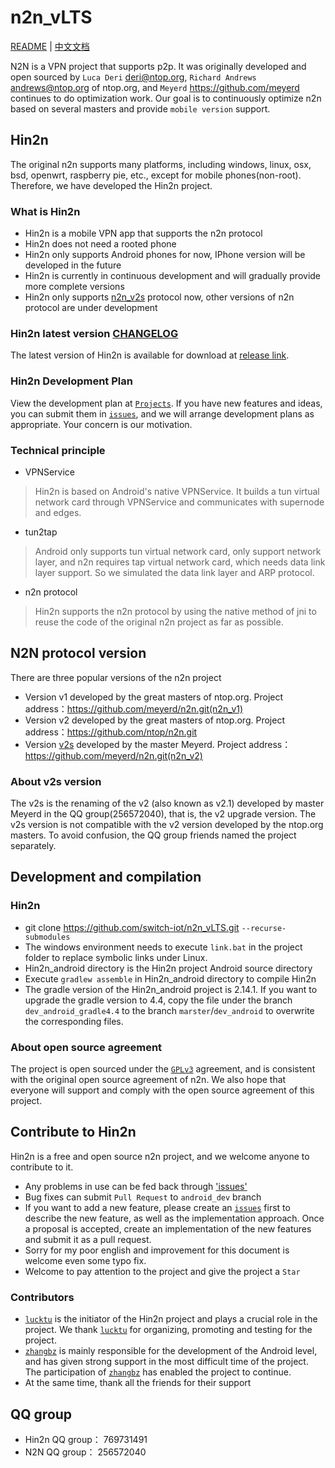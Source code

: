 # n2n_vLTS

[README](README.md) | [中文文档](README_zh.md)

N2N is a VPN project that supports p2p. It was originally developed and open sourced by `Luca Deri` <deri@ntop.org>, `Richard Andrews` <andrews@ntop.org> of ntop.org, and `Meyerd` <https://github.com/meyerd> continues to do optimization work. Our goal is to continuously optimize n2n based on several masters and provide `mobile version` support.

## Hin2n
The original n2n supports many platforms, including windows, linux, osx, bsd, openwrt, raspberry pie, etc., except for mobile phones(non-root). Therefore, we have developed the Hin2n project.

### What is Hin2n
- Hin2n is a mobile VPN app that supports the n2n protocol
- Hin2n does not need a rooted phone
- Hin2n only supports Android phones for now, IPhone version will be developed in the future
- Hin2n is currently in continuous development and will gradually provide more complete versions
- Hin2n only supports [n2n_v2s](#about-v2s-version) protocol now, other versions of n2n protocol are under development

### Hin2n latest version [CHANGELOG](Hin2n_android/CHANGELOG)
The latest version of Hin2n is available for download at [release link](https://github.com/switch-iot/n2n_vLTS/releases).

### Hin2n Development Plan
View the development plan at [`Projects`](https://github.com/switch-iot/n2n_vLTS/projects).
If you have new features and ideas, you can submit them in [`issues`](https://github.com/switch-iot/n2n_vLTS/issues), and we will arrange development plans as appropriate. Your concern is our motivation.

### Technical principle
- VPNService
> Hin2n is based on Android's native VPNService. It builds a tun virtual network card through VPNService and communicates with supernode and edges.
- tun2tap
> Android only supports tun virtual network card, only support network layer, and n2n  requires tap virtual network card, which needs data link layer support. So we simulated the data link layer and ARP protocol.
- n2n protocol
> Hin2n supports the n2n protocol by using the native method of jni to reuse the code of the original n2n project as far as possible.

## N2N protocol version
There are three popular versions of the n2n project
- Version v1 developed by the great masters of ntop.org. Project address：https://github.com/meyerd/n2n.git(n2n_v1)
- Version v2 developed by the great masters of ntop.org. Project address：https://github.com/ntop/n2n.git
- Version [v2s](#about-v2s-version) developed by the master Meyerd. Project address：https://github.com/meyerd/n2n.git(n2n_v2)

### About v2s version
The v2s is the renaming of the v2 (also known as v2.1) developed by master Meyerd in the QQ group(256572040), that is, the v2 upgrade version. The v2s version is not compatible with the v2 version developed by the ntop.org masters. To avoid confusion, the QQ group friends named the project separately.

## Development and compilation
### Hin2n
- git clone https://github.com/switch-iot/n2n_vLTS.git `--recurse-submodules`
- The windows environment needs to execute `link.bat` in the project folder to replace symbolic links under Linux.
- Hin2n_android directory is the Hin2n project Android source directory
- Execute `gradlew assemble` in Hin2n_android directory to compile Hin2n
- The gradle version of the Hin2n_android project is 2.14.1. If you want to upgrade the gradle version to 4.4, copy the file under the branch `dev_android_gradle4.4` to the branch `marster`/`dev_android` to overwrite the corresponding files.

### About open source agreement
The project is open sourced under the [`GPLv3`](LICENSE) agreement, and is consistent with the original open source agreement of n2n. We also hope that everyone will support and comply with the open source agreement of this project.

## Contribute to Hin2n
Hin2n is a free and open source n2n project, and we welcome anyone to contribute to it.
- Any problems in use can be fed back through ['issues'](https://github.com/switch-iot/n2n_vLTS/issues)
- Bug fixes can submit `Pull Request` to `android_dev` branch
- If you want to add a new feature, please create an [`issues`](https://github.com/switch-iot/n2n_vLTS/issues) first to describe the new feature, as well as the implementation approach. Once a proposal is accepted, create an implementation of the new features and submit it as a pull request.
- Sorry for my poor english and improvement for this document is welcome even some typo fix.
- Welcome to pay attention to the project and give the project a `Star`

### Contributors
- [`lucktu`](https://github.com/lucktu) is the initiator of the Hin2n project and plays a crucial role in the project. We thank [`lucktu`](https://github.com/lucktu) for organizing, promoting and testing for the project.
- [`zhangbz`](https://github.com/zhangbz) is mainly responsible for the development of the Android level, and has given strong support in the most difficult time of the project. The participation of [`zhangbz`](https://github.com/zhangbz) has enabled the project to continue.
- At the same time, thank all the friends for their support

## QQ group
- Hin2n QQ group： 769731491
- N2N QQ group： 256572040
